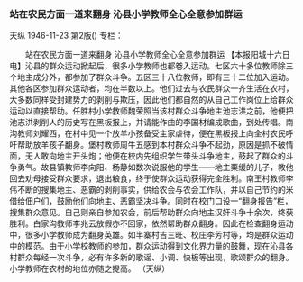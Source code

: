 ### 站在农民方面一道来翻身  沁县小学教师全心全意参加群运
天纵
1946-11-23
第2版()
专栏：

　　站在农民方面一道来翻身
    沁县小学教师全心全意参加群运
    【本报阳城十六日电】沁县的群众运动掀起后，很多小学教师也都卷入运动。七区六十多位教师除三个地主成分外，都参加了群众斗争。五区三十八位教师，即有三十二位加入运动。其他各区参加群众运动者，均在半数以上。他们过去与农民群众一齐生活在农村，大多数同样受封建势力的剥削与欺压，因此他们都自然的从自己工作岗位上给群众运动以直接帮助。任胜村小学教师魏荣照当该村群众斗争地主池志洪之前，他便把池志洪剥削人的历史写在黑板报上，并请能作曲的李国材编成歌曲，到处传唱。南沟教师刘耀西，在村中见一个放羊小孩备受主家虐待，便在黑板报上向全村农民呼吁帮助放羊孩子翻身。堡村教师周牛五感到本村群众斗争不起劲，原因是抓不破情面，无人敢向地主开头炮；他便在校内先组织学生带头斗争地主，鼓起了群众的斗争勇气。故县镇教师李向阳、杨静如数次说服他的学生——地主栗缓的儿子，教他回去劝母接受群众要求，退出粮食，终于使群众运动获得完全胜利。南王村教师李伟不断的搜集地主、恶霸的剥削事实，供给农会与农会工作队，并以自己节约的米借给佃户们，鼓励他们向地主、恶霸坚决斗争。同时在校门口设一“翻身报告”栏，搜集群众意见。自己则亲自参加农会，前后帮助群众向地主汉奸斗争十余次，终获胜利。白家沟教师李兆云放假亦不回家，依然帮助群众翻身。因此在检查翻身运动中，很多小学教师成为翻身英雄。如半寨村吉三旺、校庄李芳村等，均是群众运动中的模范。由于小学校教师的参加，群众运动得到文化界力量的鼓舞，现在沁县各村群众每经一次斗争，必有许多新的歌谣、小调、快板等出现，歌颂群众的翻身。小学教师在农村的地位亦随之提高。
        （天纵）
